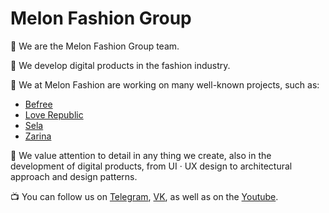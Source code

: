 # Melon Fashion Group

👋 We are the Melon Fashion Group team.

👗 We develop digital products in the fashion industry.

👔 We at Melon Fashion are working on many well-known projects, such as:
- [Befree](https://apps.apple.com/ru/app/befree/id1040073468?l=en-GB)
- [Love Republic](https://apps.apple.com/ru/app/love-republic-%D0%BE%D0%BD%D0%BB%D0%B0%D0%B9%D0%BD-%D1%88%D0%BE%D0%BF%D0%B8%D0%BD%D0%B3/id1162610903?l=en-GB)
- [Sela](https://apps.apple.com/ru/app/sela-%D0%BE%D0%B4%D0%B5%D0%B6%D0%B4%D0%B0-%D0%B4%D0%BB%D1%8F-%D0%B2%D1%81%D0%B5%D0%B9-%D1%81%D0%B5%D0%BC%D1%8C%D0%B8/id1526109871?l=en-GB)
- [Zarina](https://apps.apple.com/ru/app/zarina-%D0%BE%D0%B4%D0%B5%D0%B6%D0%B4%D0%B0-%D0%B8-%D0%B0%D0%BA%D1%81%D0%B5%D1%81%D1%81%D1%83%D0%B0%D1%80%D1%8B/id1640213769?l=en-GB)
  
🌃 We value attention to detail in any thing we create, also in the development of digital products, from UI · UX design to architectural approach and design patterns.

📺 You can follow us on [Telegram](https://t.me/melon_fashion_group), [VK](https://vk.com/melon_fashion_group?t2fs=616d44f425e30c27a0_2), as well as on the [Youtube](https://www.youtube.com/channel/UC5D2x34d_ysC0h6GHRs-SsQ). 
